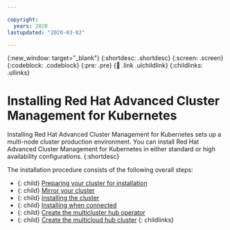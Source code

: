 ```yaml
---

copyright:
  years: 2020
lastupdated: "2020-03-02"

---
```


{:new_window: target="_blank"}
{:shortdesc: .shortdesc}
{:screen: .screen}
{:codeblock: .codeblock}
{:pre: .pre}
{:child: .link .ulchildlink}
{:childlinks: .ullinks}

# Installing Red Hat Advanced Cluster Management for Kubernetes 

Installing  Red Hat Advanced Cluster Management for Kubernetes sets up a multi-node cluster production environment. You can install  Red Hat Advanced Cluster Management for Kubernetes in either standard or high availability configurations.
{:shortdesc}

The installation procedure consists of the following overall steps:

- {: child} [Preparing your cluster for installation](prep.md)
- {: child} [Mirror your cluster](mirror_cluster.md) <!--this is not in the install folder --> 
- {: child} [Installing the cluster](install_cluster.md)<!--not in the install folder -->
- {: child} [Installing when connected](install_connected.md)
- {: child} [Create the multicluster hub operator](create_hub_operator.md) <!--lifecycle docs shoudl go back into manage_cluster-->
- {: child} [Create the multicloud hub cluster](create_hub_cluster.md) <!--same-->
{: childlinks}
